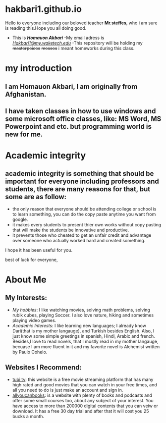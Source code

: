 # hakbari1.github.io
Hello to everyone including our beloved teacher **Mr.steffes**, who i am sure is reading this.Hope you all doing good.

- This is ***Homauon Akbari*** 
-My email adress is *Hakbari1@my.waketech.edu*
-This repository will be holding my ~~masterpeices~~ ~~messes~~ i meant homeworks during this class.


# my introduction
## I am Homauon Akbari, I am originally from Afghanistan.
## I have taken classes in how to use windows and some microsoft office classes, like: MS Word, MS Powerpoint and etc. but programming world is new for me.


# Academic integrity
## academic integrity is something that should be important for everyone including professors and students, there are many reasons for that, but some are as follow:

- the only reason that everyone should be attending college or school is to learn something, you can do the copy paste anytime you want from google.
- it makes every students to present thier own works without copy pasting that will make the students be innovative and productive.
- it prevents those who cheated to get an unfair credit and advantage over someone who actually worked hard and created something.

I hope it has been useful for you.

best of luck for everyone,

# About Me
## My Interests:
- _My hobbies_: I like watching movies, solving math problems, solving rubik cubes, playing Soccer. I also love nature, hiking and sometimes playing video games.
- _Academic Interests_: I like learning new languages; I already know Dari(that is my mother langauge), and Turkish besides English. Also, I just know some simple greetings in spanish, Hindi, Arabic and french. Besides,I love to read novels, that I mostly read in my mother langauge, becuase I am more fluent in it and my favorite novel is Alchemist written by Paulo Cohelo.
## Websites I Recommend:
- [tubi tv](https://tubitv.com/): this website is a free movie streaming platform that has many high rated and good movies that you can watch in your free times, and all you need to do is just make an account and sign in.
- [allyoucanbooks](https://www.allyoucanbooks.com/account/free-offer?msclkid=88f76308c96d1a5c198d0b3ddad0c0b4): is a website with plenty of books and podcasts and offer some small courses too, about any subject of your interest. You have access to more than 200000 digital contents that you can veiw or download. It has a free 30 day trial and after that it will cost you 25 bucks a month.
